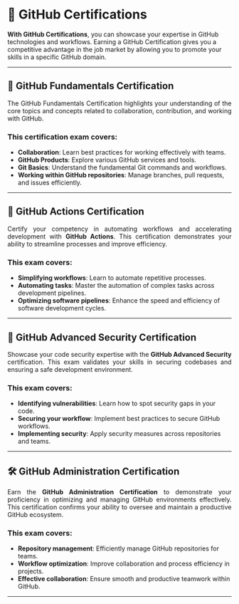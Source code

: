 # 🌟 GitHub Certifications

**With GitHub Certifications**, you can showcase your expertise in GitHub technologies and workflows. Earning a GitHub Certification gives you a competitive advantage in the job market by allowing you to promote your skills in a specific GitHub domain.

---

## 📜 GitHub Fundamentals Certification

<p style="text-align: justify;">The GitHub Fundamentals Certification highlights your understanding of the core topics and concepts related to collaboration, contribution, and working with GitHub.</p>

### This certification exam covers:

- **Collaboration**: Learn best practices for working effectively with teams.
- **GitHub Products**: Explore various GitHub services and tools.
- **Git Basics**: Understand the fundamental Git commands and workflows.
- **Working within GitHub repositories**: Manage branches, pull requests, and issues efficiently.

---

## 🚀 GitHub Actions Certification

<p style="text-align: justify;">Certify your competency in automating workflows and accelerating development with <strong>GitHub Actions</strong>. This certification demonstrates your ability to streamline processes and improve efficiency.</p>

### This exam covers:

- **Simplifying workflows**: Learn to automate repetitive processes.
- **Automating tasks**: Master the automation of complex tasks across development pipelines.
- **Optimizing software pipelines**: Enhance the speed and efficiency of software development cycles.

---

## 🔐 GitHub Advanced Security Certification

<p style="text-align: justify;">Showcase your code security expertise with the <strong>GitHub Advanced Security</strong> certification. This exam validates your skills in securing codebases and ensuring a safe development environment.</p>

### This exam covers:

- **Identifying vulnerabilities**: Learn how to spot security gaps in your code.
- **Securing your workflow**: Implement best practices to secure GitHub workflows.
- **Implementing security**: Apply security measures across repositories and teams.

---

## 🛠️ GitHub Administration Certification

<p style="text-align: justify;">Earn the <strong>GitHub Administration Certification</strong> to demonstrate your proficiency in optimizing and managing GitHub environments effectively. This certification confirms your ability to oversee and maintain a productive GitHub ecosystem.</p>

### This exam covers:

- **Repository management**: Efficiently manage GitHub repositories for teams.
- **Workflow optimization**: Improve collaboration and process efficiency in projects.
- **Effective collaboration**: Ensure smooth and productive teamwork within GitHub.

---
